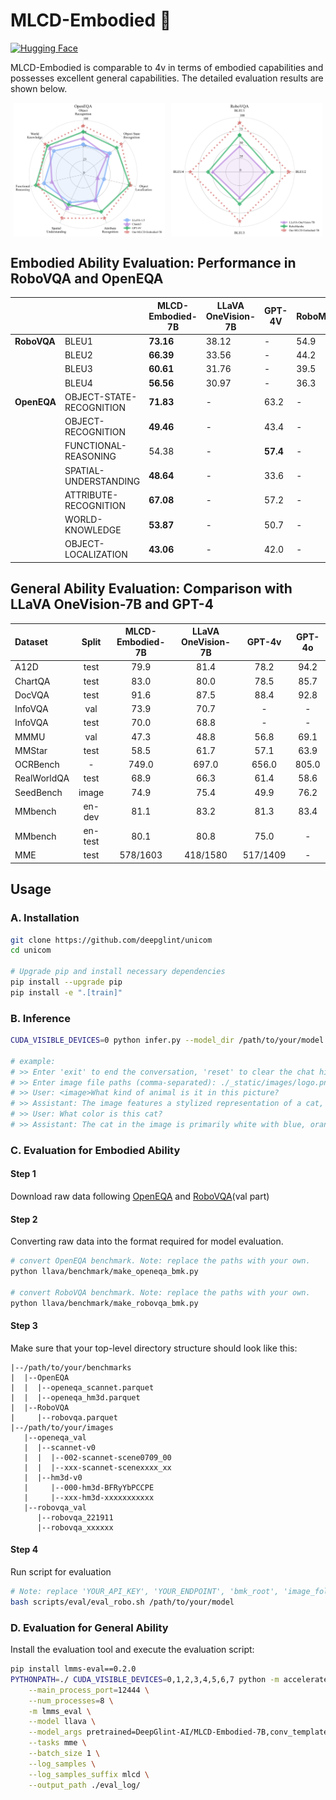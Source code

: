 # MLCD-Embodied 🤖

<a name="mlcd-embodied"></a>
[![Hugging Face](https://img.shields.io/badge/Hugging%20Face-Model-yellow)](https://huggingface.co/DeepGlint-AI/MLCD-Embodied-7B)  

MLCD-Embodied is comparable to 4v in terms of embodied capabilities and possesses excellent general capabilities. The detailed evaluation results are shown below.


<div style="display: flex; flex-wrap: wrap; justify-content: space-around;">
  <img src="../_static/images/radar_openeqa.png" alt="Image 1" style="width: 48%;">
  <img src="../_static/images/radar_robomembar.png" alt="Image 2" style="width: 48%;">
</div>

## Embodied Ability Evaluation: Performance in RoboVQA and OpenEQA

|                |                   | MLCD-Embodied-7B | LLaVA OneVision-7B | GPT-4V | RoboMamba |
|----------------|-------------------|-------------------|--------------------|--------|-----------|
| **RoboVQA**   | BLEU1             | **73.16**        | 38.12             | -      | 54.9      |
|                | BLEU2             | **66.39**        | 33.56             | -      | 44.2      |
|                | BLEU3             | **60.61**        | 31.76             | -      | 39.5      |
|                | BLEU4             | **56.56**        | 30.97             | -      | 36.3      |
| **OpenEQA**    | OBJECT-STATE-RECOGNITION | **71.83** | -           | 63.2   | -         |
|                | OBJECT-RECOGNITION        | **49.46** | -           | 43.4   | -         |
|                | FUNCTIONAL-REASONING      | 54.38 | -           | **57.4** | -       |
|                | SPATIAL-UNDERSTANDING     | **48.64** | -           | 33.6   | -         |
|                | ATTRIBUTE-RECOGNITION     | **67.08** | -           | 57.2   | -         |
|                | WORLD-KNOWLEDGE           | **53.87** | -           | 50.7   | -         |
|                | OBJECT-LOCALIZATION       | **43.06** | -           | 42.0     | -         |


## General Ability Evaluation: Comparison with LLaVA OneVision-7B and GPT-4

| Dataset     | Split   | MLCD-Embodied-7B | LLaVA OneVision-7B | GPT-4v   | GPT-4o |
| :-- | :-: | :-: | :-: | :-: | :-: |
| A12D        | test    | 79.9             | 81.4               | 78.2     | 94.2   |
| ChartQA     | test    | 83.0             | 80.0               | 78.5     | 85.7   |
| DocVQA      | test    | 91.6             | 87.5               | 88.4     | 92.8   |
| InfoVQA     | val     | 73.9             | 70.7               | -        | -      |
| InfoVQA     | test    | 70.0             | 68.8               | -        | -      |
| MMMU        | val     | 47.3             | 48.8               | 56.8     | 69.1   |
| MMStar      | test    | 58.5             | 61.7               | 57.1     | 63.9   |
| OCRBench    | -       | 749.0            | 697.0              | 656.0    | 805.0  |
| RealWorldQA | test    | 68.9             | 66.3               | 61.4     | 58.6   |
| SeedBench   | image   | 74.9             | 75.4               | 49.9     | 76.2   |
| MMbench     | en-dev  | 81.1             | 83.2               | 81.3     | 83.4   |
| MMbench     | en-test | 80.1             | 80.8               | 75.0     | -      |
| MME         | test    | 578/1603         | 418/1580           | 517/1409 | -      |

## Usage

### A. Installation

```bash
git clone https://github.com/deepglint/unicom
cd unicom

# Upgrade pip and install necessary dependencies
pip install --upgrade pip
pip install -e ".[train]"
```

### B. Inference

```bash
CUDA_VISIBLE_DEVICES=0 python infer.py --model_dir /path/to/your/model

# example:
# >> Enter 'exit' to end the conversation, 'reset' to clear the chat history.
# >> Enter image file paths (comma-separated): ./_static/images/logo.png
# >> User: <image>What kind of animal is it in this picture?
# >> Assistant: The image features a stylized representation of a cat, characterized by its vibrant and abstract depiction.
# >> User: What color is this cat?
# >> Assistant: The cat in the image is primarily white with blue, orange and pink accents, creating a visually appealing and unique appearance.
```

### C. Evaluation for Embodied Ability

#### Step 1

Download raw data following [OpenEQA](https://github.com/facebookresearch/open-eqa/tree/main/data) and [RoboVQA](https://console.cloud.google.com/storage/browser/gdm-robovqa)(val part)

#### Step 2

Converting raw data into the format required for model evaluation.
```bash
# convert OpenEQA benchmark. Note: replace the paths with your own.
python llava/benchmark/make_openeqa_bmk.py

# convert RoboVQA benchmark. Note: replace the paths with your own.
python llava/benchmark/make_robovqa_bmk.py
```

#### Step 3

Make sure that your top-level directory structure should look like this:
```
|--/path/to/your/benchmarks
|  |--OpenEQA
|  |  |--openeqa_scannet.parquet
|  |  |--openeqa_hm3d.parquet
|  |--RoboVQA
|     |--robovqa.parquet
|--/path/to/your/images
   |--openeqa_val
   |  |--scannet-v0
   |  |  |--002-scannet-scene0709_00
   |  |  |--xxx-scannet-scenexxxx_xx
   |  |--hm3d-v0
   |     |--000-hm3d-BFRyYbPCCPE
   |     |--xxx-hm3d-xxxxxxxxxxx
   |--robovqa_val
      |--robovqa_221911
      |--robovqa_xxxxxx
```

#### Step 4

Run script for evaluation 
```bash
# Note: replace 'YOUR_API_KEY', 'YOUR_ENDPOINT', 'bmk_root', 'image_folder' with your own.
bash scripts/eval/eval_robo.sh /path/to/your/model
```

### D. Evaluation for General Ability

Install the evaluation tool and execute the evaluation script:
```bash
pip install lmms-eval==0.2.0
PYTHONPATH=./ CUDA_VISIBLE_DEVICES=0,1,2,3,4,5,6,7 python -m accelerate.commands.launch \
    --main_process_port=12444 \
    --num_processes=8 \
    -m lmms_eval \
    --model llava \
    --model_args pretrained=DeepGlint-AI/MLCD-Embodied-7B,conv_template=qwen_1_5 \
    --tasks mme \
    --batch_size 1 \
    --log_samples \
    --log_samples_suffix mlcd \
    --output_path ./eval_log/
```